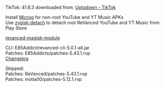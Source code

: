 TikTok: 41.6.3
downloaded from: [Uptodown - TikTok](https://tiktok.en.uptodown.com/android/download/1106308524)  

Install [Microg](https://github.com/ReVanced/GmsCore/releases) for non-root YouTube and YT Music APKs  
Use [zygisk-detach](https://github.com/j-hc/zygisk-detach) to detach root ReVanced YouTube and YT Music from Play Store  

[revanced-magisk-module](https://github.com/E85Addict/revanced-magisk-module)
  
CLI: E85Addict/revanced-cli-5.0.1-all.jar  
Patches: E85Addicts/patches-5.43.1.rvp  
[Changelog](https://github.com/E85Addicts/revanced-patches/releases/tag/v5.43.1)  

Skipped:  
Patches: ReVanced/patches-5.43.1.rvp  
Patches: inotia00/patches-5.12.1.rvp      
